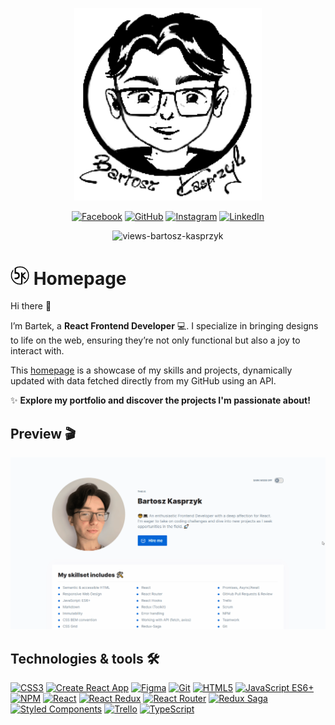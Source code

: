 <p align="center">
  <a href="https://bartosz-kasprzyk.github.io/homepage/">
    <img width="300px" src="/public/drawing.png" />
  </a>
</p>

<div align="center">

[![Facebook](https://img.shields.io/badge/Facebook-1877F2.svg?style=for-the-badge&logo=facebook&logoColor=white)](https://www.facebook.com/bartek.kasprzyk.967)
[![GitHub](https://img.shields.io/badge/GitHub-100000?style=for-the-badge&logo=github&logoColor=white)](https://github.com/bartosz-kasprzyk)
[![Instagram](https://img.shields.io/badge/Instagram-E4405F.svg?style=for-the-badge&logo=instagram&logoColor=white)](https://www.instagram.com/delta.boye/)
[![LinkedIn](https://img.shields.io/badge/LinkedIn-0077B5.svg?style=for-the-badge&logo=linkedin&logoColor=white)](https://www.linkedin.com/in/bartosz-kasprzyk/)

</div>

<p align="center">
  <img src="https://komarev.com/ghpvc/?username=bartosz-kasprzyk&label=Profile_views&color=A630B0&style=plastic&style=for-the-badge" alt="views-bartosz-kasprzyk" />
</p>

# <img width="30px" src="/public/icon192.png" /> Homepage

Hi there 👋

I’m Bartek, a **React Frontend Developer** 💻. I specialize in bringing designs to life on the web, ensuring they’re not only functional but also a joy to interact with.

This [homepage](https://bartosz-kasprzyk.github.io/homepage/) is a showcase of my skills and projects, dynamically updated with data fetched directly from my GitHub using an API.

✨ **Explore my portfolio and discover the projects I'm passionate about!**

## Preview 🎬

![preview](/public/homepage.gif)

## Technologies & tools 🛠️

[![CSS3](https://img.shields.io/badge/CSS3-1572B6.svg?style=for-the-badge&logo=css3&logoColor=white)](https://developer.mozilla.org/en-US/docs/Web/CSS)
[![Create React App](https://img.shields.io/badge/Create_React_App-09D3AC.svg?style=for-the-badge&logo=create-react-app&logoColor=white)](https://create-react-app.dev)
[![Figma](https://img.shields.io/badge/Figma-69D3AC.svg?style=for-the-badge&logo=figma&logoColor=white)](https://www.figma.com)
[![Git](https://img.shields.io/badge/Git-F05032.svg?style=for-the-badge&logo=git&logoColor=white)](https://git-scm.com)
[![HTML5](https://img.shields.io/badge/HTML5-E34F26.svg?style=for-the-badge&logo=html5&logoColor=white)](https://developer.mozilla.org/en-US/docs/Web/Guide/HTML/HTML5)
[![JavaScript ES6+](https://img.shields.io/badge/JavaScript_ES6+-F7DF1E.svg?style=for-the-badge&logo=javascript&logoColor=black)](https://developer.mozilla.org/en-US/docs/Web/JavaScript)
[![NPM](https://img.shields.io/badge/NPM-CB3837.svg?style=for-the-badge&logo=npm&logoColor=white)](https://www.npmjs.com)
[![React](https://img.shields.io/badge/React-61DAFB.svg?style=for-the-badge&logo=react&logoColor=white)](https://reactjs.org)
[![React Redux](https://img.shields.io/badge/React_Redux-764ABC.svg?style=for-the-badge&logo=redux&logoColor=white)](https://react-redux.js.org)
[![React Router](https://img.shields.io/badge/React_Router-CA4245.svg?style=for-the-badge&logo=react-router&logoColor=white)](https://reactrouter.com)
[![Redux Saga](https://img.shields.io/badge/Redux_Saga-999999.svg?style=for-the-badge&logo=redux-saga&logoColor=white)](https://redux-saga.js.org)
[![Styled Components](https://img.shields.io/badge/Styled_Components-DB7093.svg?style=for-the-badge&logo=styled-components&logoColor=white)](https://styled-components.com)
[![Trello](https://img.shields.io/badge/Trello-0079BF.svg?style=for-the-badge&logo=trello&logoColor=white)](https://trello.com)
[![TypeScript](https://img.shields.io/badge/TypeScript-3178C6.svg?style=for-the-badge&logo=typescript&logoColor=white)](https://www.typescriptlang.org)


